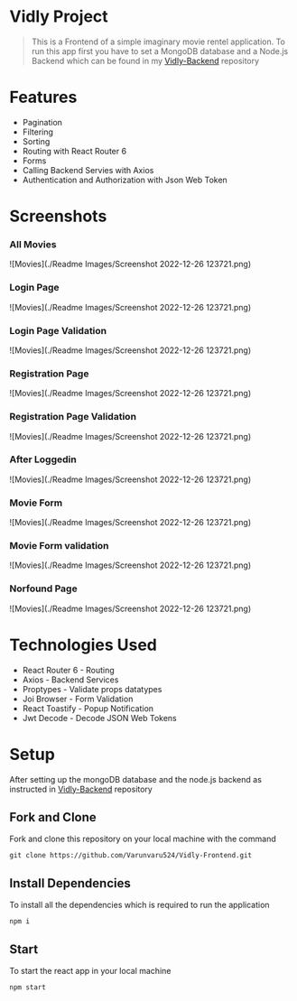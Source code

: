 # Vidly Project

>This is a Frontend of a simple imaginary movie rentel application. To run this app first you have to set a MongoDB database and a Node.js Backend which can be found in my [Vidly-Backend](https://github.com/Varunvaru524/Vidly-Backend) repository

# Features

+ Pagination
+ Filtering
+ Sorting
+ Routing with React Router 6
+ Forms
+ Calling Backend Servies with Axios
+ Authentication and Authorization with Json Web Token

# Screenshots

### All Movies
![Movies](./Readme Images/Screenshot 2022-12-26 123721.png)<br>

### Login Page
![Movies](./Readme Images/Screenshot 2022-12-26 123721.png)<br>

### Login Page Validation
![Movies](./Readme Images/Screenshot 2022-12-26 123721.png)<br>

### Registration Page
![Movies](./Readme Images/Screenshot 2022-12-26 123721.png)<br>

### Registration Page Validation
![Movies](./Readme Images/Screenshot 2022-12-26 123721.png)<br>

### After Loggedin
![Movies](./Readme Images/Screenshot 2022-12-26 123721.png)<br>

### Movie Form
![Movies](./Readme Images/Screenshot 2022-12-26 123721.png)<br>

### Movie Form validation
![Movies](./Readme Images/Screenshot 2022-12-26 123721.png)<br>

### Norfound Page
![Movies](./Readme Images/Screenshot 2022-12-26 123721.png)

# Technologies Used

+ React Router 6 - Routing
+ Axios - Backend Services
+ Proptypes - Validate props datatypes
+ Joi Browser - Form Validation
+ React Toastify - Popup Notification
+ Jwt Decode - Decode JSON Web Tokens

# Setup
After setting up the mongoDB database and the node.js backend as instructed in [Vidly-Backend](https://github.com/Varunvaru524/Vidly-Backend) repository

## Fork and Clone
Fork and clone this repository on your local machine with the command

    git clone https://github.com/Varunvaru524/Vidly-Frontend.git

## Install Dependencies
To install all the dependencies which is required to run the application

    npm i

## Start
To start the react app in your local machine

    npm start